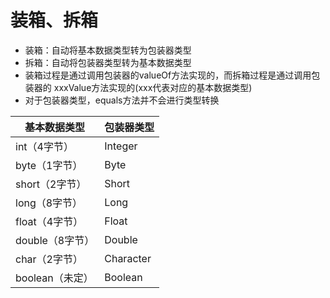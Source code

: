 # 装箱、拆箱

- 装箱：自动将基本数据类型转为包装器类型
- 拆箱：自动将包装器类型转为基本数据类型
- 装箱过程是通过调用包装器的valueOf方法实现的，而拆箱过程是通过调用包装器的 xxxValue方法实现的(xxx代表对应的基本数据类型)
- 对于包装器类型，equals方法并不会进行类型转换

| 基本数据类型    | 包装器类型 |
| --------------- | ---------- |
| int（4字节）    | Integer    |
| byte（1字节）   | Byte       |
| short（2字节）  | Short      |
| long（8字节）   | Long       |
| float（4字节）  | Float      |
| double（8字节） | Double     |
| char（2字节）   | Character  |
| boolean（未定） | Boolean    |